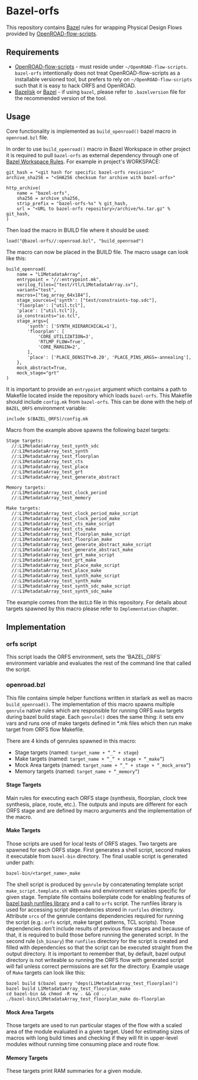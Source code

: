 # Bazel-orfs

This repository contains [Bazel](https://bazel.build/) rules for wrapping Physical Design Flows provided by [OpenROAD-flow-scripts](https://github.com/The-OpenROAD-Project/OpenROAD-flow-scripts).

## Requirements

* [OpenROAD-flow-scripts](https://github.com/The-OpenROAD-Project/OpenROAD-flow-scripts) - must reside under `~/OpenROAD-flow-scripts`. `bazel-orfs` intentionally does not treat OpenROAD-flow-scripts as a installable versioned tool, but prefers to rely on `~/OpenROAD-flow-scripts` such that it is easy to hack ORFS and OpenROAD.
* [Bazelisk](https://bazel.build/install/bazelisk) or [Bazel](https://bazel.build/install) - if using `bazel`, please refer to `.bazelversion` file for the recommended version of the tool.

## Usage

Core functionality is implemented as `build_openroad()` bazel macro in `openroad.bzl` file.

In order to use `build_openroad()` macro in Bazel Workspace in other project it is required to pull `bazel-orfs` as external dependency through one of [Bazel Workspace Rules](https://bazel.build/reference/be/workspace). For example in project's WORKSPACE:

```
git_hash = "<git hash for specific bazel-orfs revision>"
archive_sha256 = "<SHA256 checksum for archive with bazel-orfs>"

http_archive(
    name = "bazel-orfs",
    sha256 = archive_sha256,
    strip_prefix = "bazel-orfs-%s" % git_hash,
    url = "<URL to bazel-orfs repository>/archive/%s.tar.gz" % git_hash,
)
```

Then load the macro in BUILD file where it should be used:

```
load("@bazel-orfs//:openroad.bzl", "build_openroad")
```

The macro can now be placed in the BUILD file. The macro usage can look like this:

```
build_openroad(
    name = "L1MetadataArray",
    entrypoint = "//:entrypoint.mk",
    verilog_files=["test/rtl/L1MetadataArray.sv"],
    variant="test",
    macros=["tag_array_64x184"],
    stage_sources={'synth': ["test/constraints-top.sdc"],
    'floorplan': ["util.tcl"],
    'place': ["util.tcl"]},
    io_constraints="io.tcl",
    stage_args={
        'synth': ['SYNTH_HIERARCHICAL=1'],
        'floorplan': [
            'CORE_UTILIZATION=3',
            'RTLMP_FLOW=True',
            'CORE_MARGIN=2',
        ],
        'place': ['PLACE_DENSITY=0.20', 'PLACE_PINS_ARGS=-annealing'],
    },
    mock_abstract=True,
    mock_stage="grt"
)
```

It is important to provide an `entrypoint` argument which contains a path to Makefile located inside the repository which loads `bazel-orfs`. This Makefile should include `config.mk` from `bazel-orfs`. This can be done with the help of `BAZEL_ORFS` environment variable:

```
include $(BAZEL_ORFS)/config.mk
```

Macro from the example above spawns the following bazel targets:

```
Stage targets:
  //:L1MetadataArray_test_synth_sdc
  //:L1MetadataArray_test_synth
  //:L1MetadataArray_test_floorplan
  //:L1MetadataArray_test_cts
  //:L1MetadataArray_test_place
  //:L1MetadataArray_test_grt
  //:L1MetadataArray_test_generate_abstract

Memory targets:
  //:L1MetadataArray_test_clock_period
  //:L1MetadataArray_test_memory

Make targets:
  //:L1MetadataArray_test_clock_period_make_script
  //:L1MetadataArray_test_clock_period_make
  //:L1MetadataArray_test_cts_make_script
  //:L1MetadataArray_test_cts_make
  //:L1MetadataArray_test_floorplan_make_script
  //:L1MetadataArray_test_floorplan_make
  //:L1MetadataArray_test_generate_abstract_make_script
  //:L1MetadataArray_test_generate_abstract_make
  //:L1MetadataArray_test_grt_make_script
  //:L1MetadataArray_test_grt_make
  //:L1MetadataArray_test_place_make_script
  //:L1MetadataArray_test_place_make
  //:L1MetadataArray_test_synth_make_script
  //:L1MetadataArray_test_synth_make
  //:L1MetadataArray_test_synth_sdc_make_script
  //:L1MetadataArray_test_synth_sdc_make
```

The example comes from the `BUILD` file in this repository. For details about targets spawned by this macro please refer to `Implementation` chapter.

## Implementation

### orfs script

This script loads the ORFS environment, sets the 'BAZEL_ORFS` environment variable and evaluates the rest of the command line that called the script.

### openroad.bzl

This file contains simple helper functions written in starlark as well as macro `build_openroad()`. The implementation of this macro spawns multiple `genrule` native rules which are responsible for running ORFS `make` targets during bazel build stage. Each `genrule()` does the same
thing: it sets env vars and runs one of make targets defined in *.mk files which then run make target from ORFS flow Makefile.

There are 4 kinds of genrules spawned in this macro:

* Stage targets (named: `target_name + “_” + stage`)
* Make targets (named: `target_name + “_” + stage + “_make”`)
* Mock Area targets (named: `target_name + “_” + stage + “_mock_area”`)
* Memory targets (named: `target_name + “_memory”`)

#### Stage Targets

Main rules for executing each ORFS stage (synthesis, floorplan, clock tree synthesis, place, route, etc.). The outputs and inputs are different for each ORFS stage and are defined by macro arguments and the implementation of the macro.

#### Make Targets

Those scripts are used for local tests of ORFS stages.
Two targets are spawned for each ORFS stage. First generates a shell script, second makes it executable from `bazel-bin` directory. The final usable script is generated under path:

```
bazel-bin/<target_name>_make
```

The shell script is produced by `genrule` by concatenating template script `make_script.template.sh` with `make` and environment variables specific for given stage. Template file contains boilerplate code for enabling features of [bazel bash runfiles library](https://github.com/bazelbuild/bazel/blob/master/tools/bash/runfiles/runfiles.bash) and a call to `orfs` script. The runfiles library is used for accessing script dependencies stored in `runfiles` driectory. Attribute `srcs` of the genrule contains dependencies required for running the script (e.g.: `orfs` script, make target patterns, TCL scripts). Those dependencies don't include results of previous flow stages and because of that, it is required to build those before running the generated script.
In the second rule (`sh_binary`) the `runfiles` directory for the script is created and filled with dependencies so that the script can be executed straight from the output directory. It is important to remember that, by default, bazel output directory is not writeable so running the ORFS flow with generated script will fail unless correct permissions are set for the directory. Example usage of `Make` targets can look like this:

```
bazel build $(bazel query "deps(L1MetadataArray_test_floorplan)")
bazel build L1MetadataArray_test_floorplan_make
cd bazel-bin && chmod -R +w . && cd ..
./bazel-bin/L1MetadataArray_test_floorplan_make do-floorplan
```

#### Mock Area Targets

Those targets are used to run particular stages of the flow with a scaled area of the module evaluated in a given target. Used for estimating sizes of macros with long build times and checking if they will fit in upper-level modules without running time consuming place and route flow.

#### Memory Targets

These targets print RAM summaries for a given module.
